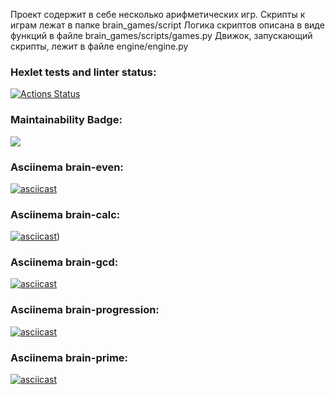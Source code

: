  Проект содержит в себе несколько арифметических игр. Скрипты к играм лежат в папке brain_games/script
 Логика скриптов описана в виде функций в файле brain_games/scripts/games.py
 Движок, запускающий скрипты, лежит в файле engine/engine.py

### Hexlet tests and linter status:
[![Actions Status](https://github.com/klitale/python-project-49/workflows/hexlet-check/badge.svg)](https://github.com/klitale/python-project-49/actions)

### Maintainability Badge:
<a href="https://codeclimate.com/github/klitale/python-project-49/maintainability"><img src="https://api.codeclimate.com/v1/badges/c1c2f2d4c693a0b61a96/maintainability" /></a>

### Asciinema brain-even:
[![asciicast](https://asciinema.org/a/zEfNFwSIHFYCvUBV00fxKPga9.svg)](https://asciinema.org/a/zEfNFwSIHFYCvUBV00fxKPga9)

### Asciinema brain-calc:
[![asciicast](https://asciinema.org/a/600880.svg)](https://asciinema.org/a/600880))

### Asciinema brain-gcd:
[![asciicast](https://asciinema.org/a/600881.svg)](https://asciinema.org/a/600881)

### Asciinema brain-progression:
[![asciicast](https://asciinema.org/a/600887.svg)](https://asciinema.org/a/600887)

### Asciinema brain-prime:
[![asciicast](https://asciinema.org/a/600893.svg)](https://asciinema.org/a/600893)
